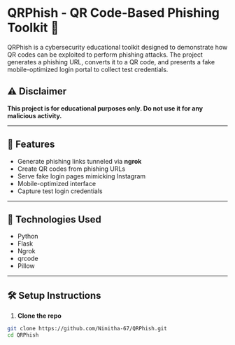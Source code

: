 # QRPhish - QR Code-Based Phishing Toolkit 🎯

QRPhish is a cybersecurity educational toolkit designed to demonstrate how QR codes can be exploited to perform phishing attacks. The project generates a phishing URL, converts it to a QR code, and presents a fake mobile-optimized login portal to collect test credentials.

## ⚠️ Disclaimer
**This project is for educational purposes only. Do not use it for any malicious activity.**

---

## 🚀 Features

- Generate phishing links tunneled via **ngrok**
- Create QR codes from phishing URLs
- Serve fake login pages mimicking Instagram
- Mobile-optimized interface
- Capture test login credentials

---

## 🔧 Technologies Used

- Python
- Flask
- Ngrok
- qrcode
- Pillow

---

## 🛠️ Setup Instructions

1. **Clone the repo**
```bash
git clone https://github.com/Ninitha-67/QRPhish.git
cd QRPhish
